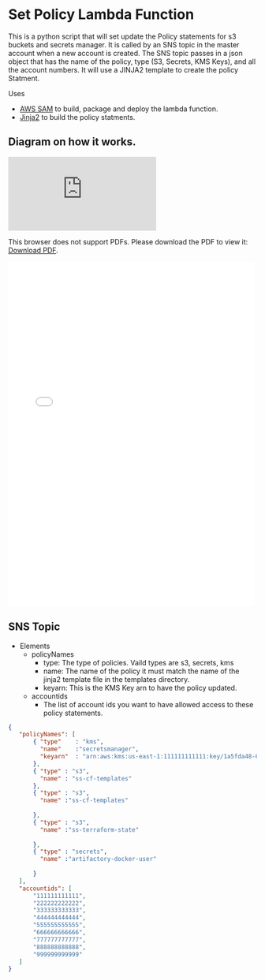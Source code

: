 # Set Policy Lambda Function

This is a python script that will set update the Policy statements for s3 buckets and secrets manager. It is called by 
an SNS topic in the master account when a new account is created.  The SNS topic passes in a json object that has the 
name of the policy, type (S3, Secrets, KMS Keys), and all the account numbers. It will use a JINJA2 template to create 
the policy Statment.

Uses
* [AWS SAM](https://aws.amazon.com/serverless/sam/) to build, package and deploy the lambda function.
* [Jinja2](http://jinja.pocoo.org/) to build the policy statments.

## Diagram on how it works.

<object data="https://github.com/Chewy-Inc/set_policies_lambda/blob/master/SetPolicyStatemets.pdf" type="application/pdf" width="700px" height="700px">
    <embed src="https://github.com/Chewy-Inc/set_policies_lambda/blob/master/SetPolicyStatemets.pdf" type="application/pdf"  >
        <p>This browser does not support PDFs. Please download the PDF to view it: <a href="https://github.com/Chewy-Inc/set_policies_lambda/blob/master/SetPolicyStatemets.pdf">Download PDF</a>.</p>
    </embed>
</object>

<embed src="SetPolicyStatemets.pdf" type="application/pdf"   height="700px" width="500">


## SNS Topic

* Elements
  * policyNames
    * type: The type of policies. Vaild types are s3, secrets, kms
    * name: The name of the policy it must match the name of the jinja2 template file in the templates directory. 
    * keyarn: This is the KMS Key arn to have the policy updated.
  * accountids
    * The list of account ids you want to have allowed access to these policy statements.


```json
{
   "policyNames": [ 
       { "type"    : "kms",
         "name"    :"secretsmanager",
         "keyarn"  : "arn:aws:kms:us-east-1:111111111111:key/1a5fda48-6bda-4a56-9c60-22ccb0fb8348"
       },
       { "type" : "s3",
         "name" : "ss-cf-templates" 
       },
       { "type" : "s3",
         "name" :"ss-cf-templates"
       
       },
       { "type" : "s3",
         "name" :"ss-terraform-state"
       
       },
       { "type" : "secrets",
         "name" :"artifactory-docker-user"
       
       }
   ],
   "accountids": [
       "111111111111",
       "222222222222",
       "333333333333",
       "444444444444",
       "555555555555",
       "666666666666",
       "777777777777",
       "888888888888",
       "999999999999"
   ]
}
```





